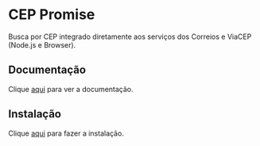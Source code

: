 # CEP Promise

Busca por CEP integrado diretamente aos serviços dos Correios e ViaCEP (Node.js e Browser).

## Documentação

Clique [aqui](https://github.com/filipedeschamps/cep-promise) para ver a documentação.

## Instalação

Clique [aqui](https://www.npmjs.com/package/cep-promise) para fazer a instalação.